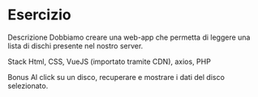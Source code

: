# Esercizio

Descrizione
Dobbiamo creare una web-app che permetta di leggere una lista di dischi presente nel nostro server.

Stack
Html, CSS, VueJS (importato tramite CDN), axios, PHP

Bonus
Al click su un disco, recuperare e mostrare i dati del disco selezionato.